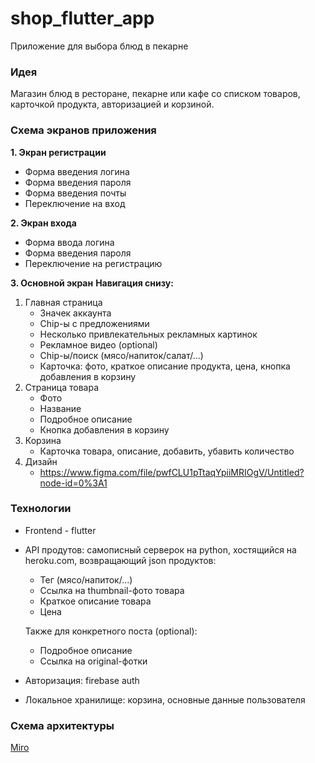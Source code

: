 # shop_flutter_app

Приложение для выбора блюд в пекарне

### Идея

Магазин блюд в ресторане, пекарне или кафе cо списком товаров, карточкой продукта, авторизацией и
корзиной.

### Схема экранов приложения

**1. Экран регистрации**

* Форма введения логина
* Форма введения пароля
* Форма введения почты
* Переключение на вход

**2. Экран входа**

* Форма ввода логина
* Форма введения пароля
* Переключение на регистрацию

**3. Основной экран**
**Навигация снизу:**

1. Главная страница
    * Значек аккаунта
    * Chip-ы с предложениями
    * Несколько привлекательных рекламных картинок
    * Рекламное видео (optional)
    * Chip-ы/поиск (мясо/напиток/салат/...)
    * Карточка: фото, краткое описание продукта, цена, кнопка добавления в корзину
2. Страница товара
    * Фото
    * Название
    * Подробное описание
    * Кнопка добавления в корзину
3. Корзина
    * Карточка товара, описание, добавить, убавить количество
4. Дизайн
    * https://www.figma.com/file/pwfCLU1pTtaqYpiiMRIOgV/Untitled?node-id=0%3A1
### Технологии

* Frontend - flutter
* API продутов: самописный серверок на python, хостящийся на heroku.com, возвращающий json
  продуктов:
    * Тег (мясо/напиток/...)
    * Ссылка на thumbnail-фото товара
    * Краткое описание товара
    * Цена

  Также для конкретного поста (optional):
    * Подробное описание
    * Ссылка на original-фотки
* Авторизация: firebase auth
* Локальное хранилище: корзинa, основные данные пользователя 
    
### Схема архитектуры
[Miro](https://miro.com/app/board/uXjVOabaAlE=)
    

